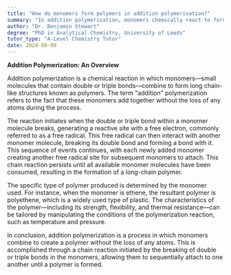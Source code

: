 ```yaml
---
title: "How do monomers form polymers in addition polymerisation?"
summary: "In addition polymerisation, monomers chemically react to form polymers while retaining all their atoms, resulting in the creation of long-chain molecules without any loss of atomic components."
author: "Dr. Benjamin Stewart"
degree: "PhD in Analytical Chemistry, University of Leeds"
tutor_type: "A-Level Chemistry Tutor"
date: 2024-08-09
---
```


**Addition Polymerization: An Overview**

Addition polymerization is a chemical reaction in which monomers—small molecules that contain double or triple bonds—combine to form long chain-like structures known as polymers. The term "addition" polymerization refers to the fact that these monomers add together without the loss of any atoms during the process.

The reaction initiates when the double or triple bond within a monomer molecule breaks, generating a reactive site with a free electron, commonly referred to as a free radical. This free radical can then interact with another monomer molecule, breaking its double bond and forming a bond with it. This sequence of events continues, with each newly added monomer creating another free radical site for subsequent monomers to attach. This chain reaction persists until all available monomer molecules have been consumed, resulting in the formation of a long-chain polymer.

The specific type of polymer produced is determined by the monomer used. For instance, when the monomer is ethene, the resultant polymer is polyethene, which is a widely used type of plastic. The characteristics of the polymer—including its strength, flexibility, and thermal resistance—can be tailored by manipulating the conditions of the polymerization reaction, such as temperature and pressure.

In conclusion, addition polymerization is a process in which monomers combine to create a polymer without the loss of any atoms. This is accomplished through a chain reaction initiated by the breaking of double or triple bonds in the monomers, allowing them to sequentially attach to one another until a polymer is formed.
    